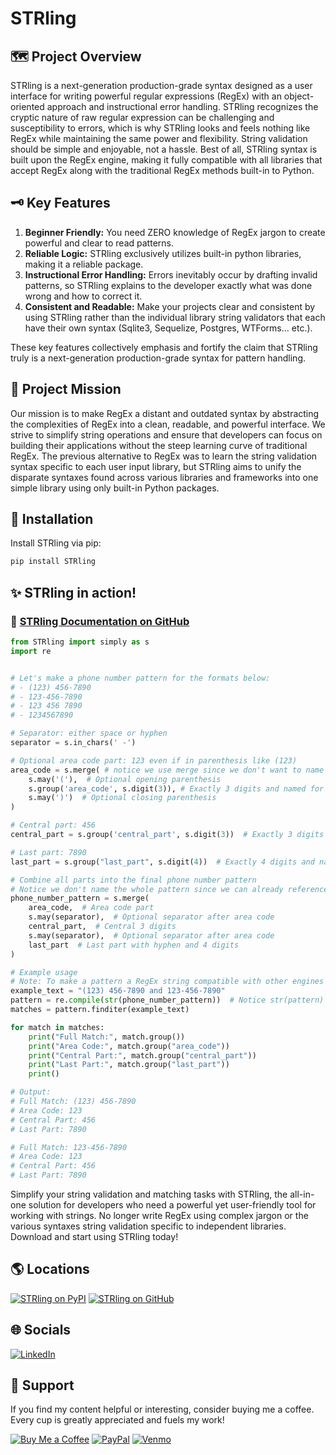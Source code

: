 # STRling

## 🗺️ Project Overview

STRling is a next-generation production-grade syntax designed as a user interface for writing powerful regular expressions (RegEx) with an object-oriented approach and instructional error handling. STRling recognizes the cryptic nature of raw regular expression can be challenging and susceptibility to errors, which is why STRling looks and feels nothing like RegEx while maintaining the same power and flexibility. String validation should be simple and enjoyable, not a hassle. Best of all, STRling syntax is built upon the RegEx engine, making it fully compatible with all libraries that accept RegEx along with the traditional RegEx methods built-in to Python.

## 🗝️ Key Features

1. **Beginner Friendly:** You need ZERO knowledge of RegEx jargon to create powerful and clear to read patterns.
2. **Reliable Logic:** STRling exclusively utilizes built-in python libraries, making it a reliable package.
3. **Instructional Error Handling:** Errors inevitably occur by drafting invalid patterns, so STRling explains to the developer exactly what was done wrong and how to correct it.
4. **Consistent and Readable:** Make your projects clear and consistent by using STRling rather than the individual library string validators that each have their own syntax (Sqlite3, Sequelize, Postgres, WTForms... etc.).

These key features collectively emphasis and fortify the claim that STRling truly is a next-generation production-grade syntax for pattern handling.

## 🎯 Project Mission

Our mission is to make RegEx a distant and outdated syntax by abstracting the complexities of RegEx into a clean, readable, and powerful interface. We strive to simplify string operations and ensure that developers can focus on building their applications without the steep learning curve of traditional RegEx. The previous alternative to RegEx was to learn the string validation syntax specific to each user input library, but STRling aims to unify the disparate syntaxes found across various libraries and frameworks into one simple library using only built-in Python packages.

## 💾 Installation

Install STRling via pip:

```sh
pip install STRling
```

## ✨ STRling in action!

### 📑 [STRling Documentation on GitHub](https://github.com/TheCyberLocal/STRling/docs/strling_docs.md)

```python
from STRling import simply as s
import re


# Let's make a phone number pattern for the formats below:
# - (123) 456-7890
# - 123-456-7890
# - 123 456 7890
# - 1234567890

# Separator: either space or hyphen
separator = s.in_chars(' -')

# Optional area code part: 123 even if in parenthesis like (123)
area_code = s.merge( # notice we use merge since we don't want to name the group with parenthesis
    s.may('('),  # Optional opening parenthesis
    s.group('area_code', s.digit(3)), # Exactly 3 digits and named for later reference
    s.may(')')  # Optional closing parenthesis
)

# Central part: 456
central_part = s.group('central_part', s.digit(3))  # Exactly 3 digits and named for later reference

# Last part: 7890
last_part = s.group("last_part", s.digit(4))  # Exactly 4 digits and named for later reference

# Combine all parts into the final phone number pattern
# Notice we don't name the whole pattern since we can already reference it
phone_number_pattern = s.merge(
    area_code,  # Area code part
    s.may(separator),  # Optional separator after area code
    central_part,  # Central 3 digits
    s.may(separator),  # Optional separator after area code
    last_part  # Last part with hyphen and 4 digits
)

# Example usage
# Note: To make a pattern a RegEx string compatible with other engines use `str(pattern)`.
example_text = "(123) 456-7890 and 123-456-7890"
pattern = re.compile(str(phone_number_pattern))  # Notice str(pattern)
matches = pattern.finditer(example_text)

for match in matches:
    print("Full Match:", match.group())
    print("Area Code:", match.group("area_code"))
    print("Central Part:", match.group("central_part"))
    print("Last Part:", match.group("last_part"))
    print()

# Output:
# Full Match: (123) 456-7890
# Area Code: 123
# Central Part: 456
# Last Part: 7890

# Full Match: 123-456-7890
# Area Code: 123
# Central Part: 456
# Last Part: 7890
```

Simplify your string validation and matching tasks with STRling, the all-in-one solution for developers who need a powerful yet user-friendly tool for working with strings. No longer write RegEx using complex jargon or the various syntaxes string validation specific to independent libraries. Download and start using STRling today!

## 🌎 Locations
[![STRling on PyPI](https://img.shields.io/pypi/v/STRling?color=blue&logo=pypi)](https://pypi.org/project/STRling/)
[![STRling on GitHub](https://img.shields.io/badge/GitHub-black?logo=github&logoColor=white)](https://github.com/TheCyberLocal/STRling)

## 🌐 Socials
[![LinkedIn](https://img.shields.io/badge/LinkedIn-%230077B5.svg?logo=linkedin&logoColor=white)](https://linkedin.com/in/tzm01)

## 💖 Support
If you find my content helpful or interesting, consider buying me a coffee. Every cup is greatly appreciated and fuels my work!

[![Buy Me a Coffee](https://img.shields.io/badge/-buy_me_a%C2%A0coffee-gray?logo=buy-me-a-coffee)](https://buymeacoffee.com/thecyberlocal)
[![PayPal](https://img.shields.io/badge/PayPal-00457C?logo=paypal&logoColor=white)](https://www.paypal.com/paypalme/TheCyberLocal)
[![Venmo](https://img.shields.io/badge/Venmo-008CFF?logo=venmo&logoColor=white)](https://www.venmo.com/TheCyberLocal)
